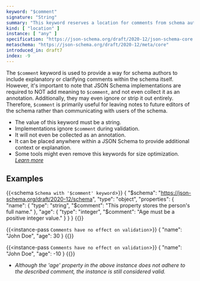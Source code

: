 ```yaml
---
keyword: "$comment"
signature: "String"
summary: "This keyword reserves a location for comments from schema authors to readers or maintainers of the schema."
kind: [ "location" ]
instance: [ "any" ]
specification: "https://json-schema.org/draft/2020-12/json-schema-core.html#section-8.3"
metaschema: "https://json-schema.org/draft/2020-12/meta/core"
introduced_in: draft7
index: -9
---
```


The `$comment` keyword is used to provide a way for schema authors to include explanatory or clarifying comments within the schema itself. However, it's important to note that JSON Schema implementations are required to NOT add meaning to `$comment`, and not even collect it as an annotation. Additionally, they may even ignore or strip it out entirely. Therefore, `$comment` is primarily useful for leaving notes to future editors of the schema rather than communicating with users of the schema.

* The value of this keyword must be a string.
* Implementations ignore `$comment` during validation.
* It will not even be collected as an annotation.
* It can be placed anywhere within a JSON Schema to provide additional context or explanation.
* Some tools might even remove this keywords for size optimization. _[Learn more](https://json-schema.org/draft/2020-12/json-schema-core#section-8.3)_

## Examples

{{<schema `Schema with '$comment' keyword`>}}
{
  "$schema": "https://json-schema.org/draft/2020-12/schema",
  "type": "object",
  "properties": {
    "name": {
      "type": "string",
      "$comment": "This property stores the person's full name."
    },
    "age": {
      "type": "integer",
      "$comment": "Age must be a positive integer value."
    }
  }
}
{{</schema>}}

{{<instance-pass `Comments have no effect on validation`>}}
{
  "name": "John Doe",
  "age": 30
}
{{</instance-pass>}}

{{<instance-pass `Comments have no effect on validation`>}}
{
  "name": "John Doe",
  "age": -10
}
{{</instance-pass>}}
* _Although the 'age' property in the above instance does not adhere to the described comment, the instance is still considered valid._